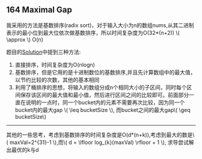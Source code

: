<script type="text/javascript" async src="https://cdn.mathjax.org/mathjax/latest/MathJax.js?config=TeX-MML-AM_CHTML"> </script>

## 164 Maximal Gap ##
我采用的方法是基数排序(radix sort)，对于输入大小为n的数组nums,从其二进制表示的最小位到最大位依次做基数排序，所以时间复杂度为O(32*(n+2)) \\( \approx \\)  O(n)

题目的[Solution](https://leetcode.com/articles/maximum-gap/)中提到三种方法:

1. 直接排序，时间复杂度为O(nlogn)
2. 基数排序，但是它用的是十进制数位的基数排序,并且先计算数组中的最大值，以节约比较的次数，其他的基本相同
3. 利用了桶排序的思想，将输入的数组分成n个相同大小的子区间，同时每个区间保存该区间的最大值和最小值，然后进行区间之间的比较即可。前面部分一直在说明的一点时，同一个bucket内的元素不需要再次比较，因为同一个bucket内的最大gap \\( \leq bucketSize \\), 而bucket之间的最大gap\\( \geq bucketSize\\)


----------
其他的一些思考，考虑到基数排序的时间复杂度是O(d*(n+k)),考虑到最大的数是\\( maxVal=2^{31}-1  \\),而\\( d = \lfloor log_{k}(maxVal) \rfloor + 1 \\), 求导尝试解出最优的k与d


